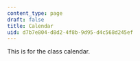 ```yaml
---
content_type: page
draft: false
title: Calendar
uid: d7b7e804-d8d2-4f8b-9d95-d4c568d245ef
---
```

This is for the class calendar.